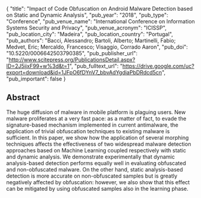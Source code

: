 {
  "title": "Impact of Code Obfuscation on Android Malware Detection based on Static and Dynamic Analysis",
  "pub_year": "2018",
  "pub_type": "Conference",
  "pub_venue_name": "International Conference on Information Systems Security and Privacy",
  "pub_venue_acronym": "ICISSP",
  "pub_location_city": "Madeira",
  "pub_location_country": "Portugal",
  "pub_authors": "Bacci, Alessandro; Bartoli, Alberto; Martinelli, Fabio; Medvet, Eric; Mercaldo, Francesco; Visaggio, Corrado Aaron",
  "pub_doi": "10.5220/0006642503790385",
  "pub_publisher_url": "http://www.scitepress.org/PublicationsDetail.aspx?ID=2J5ijxF99+w%3d&t=1",
  "pub_fulltext_url": "https://drive.google.com/uc?export=download&id=1JFpO6fDYnV7_bbvAdYgdiaPbDRdcd5cn",
  "pub_important": false
}

## Abstract
The huge diffusion of malware in mobile platform is plaguing users. New malware proliferates at a very fast pace: as a matter of fact, to evade the signature-based mechanism implemented in current antimalware, the application of trivial obfuscation techniques to existing malware is sufficient. In this paper, we show how the application of several morphing techniques affects the effectiveness of two widespread malware detection approaches based on Machine Learning coupled respectively with static and dynamic analysis. We demonstrate experimentally that dynamic analysis-based detection performs equally well in evaluating obfuscated and non-obfuscated malware. On the other hand, static analysis-based detection is more accurate on non-obfuscated samples but is greatly negatively affected by obfuscation: however, we also show that this effect can be mitigated by using obfuscated samples also in the learning phase.
